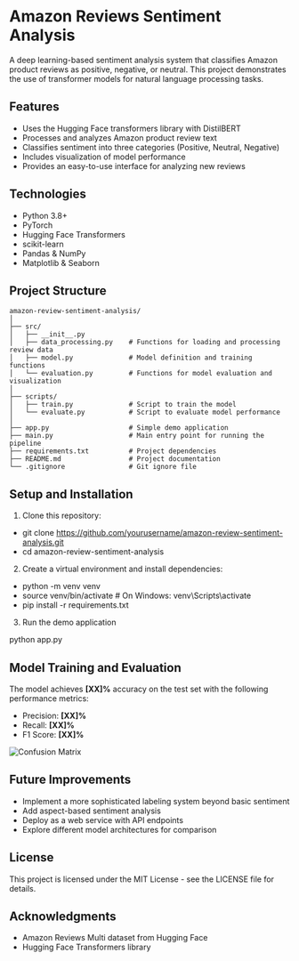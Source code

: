 # Amazon Reviews Sentiment Analysis

A deep learning-based sentiment analysis system that classifies Amazon product reviews as positive, negative, or neutral. This project demonstrates the use of transformer models for natural language processing tasks.

## Features

- Uses the Hugging Face transformers library with DistilBERT
- Processes and analyzes Amazon product review text
- Classifies sentiment into three categories (Positive, Neutral, Negative)
- Includes visualization of model performance
- Provides an easy-to-use interface for analyzing new reviews

## Technologies

- Python 3.8+
- PyTorch
- Hugging Face Transformers
- scikit-learn
- Pandas & NumPy
- Matplotlib & Seaborn

## Project Structure

```
amazon-review-sentiment-analysis/
│
├── src/
│   ├── __init__.py
│   ├── data_processing.py    # Functions for loading and processing review data
│   ├── model.py              # Model definition and training functions
│   └── evaluation.py         # Functions for model evaluation and visualization
│
├── scripts/
│   ├── train.py              # Script to train the model
│   └── evaluate.py           # Script to evaluate model performance
│
├── app.py                    # Simple demo application
├── main.py                   # Main entry point for running the pipeline
├── requirements.txt          # Project dependencies
├── README.md                 # Project documentation
└── .gitignore                # Git ignore file
```


## Setup and Installation

1. Clone this repository: 
- git clone https://github.com/yourusername/amazon-review-sentiment-analysis.git
- cd amazon-review-sentiment-analysis

2. Create a virtual environment and install dependencies:
- python -m venv venv
- source venv/bin/activate  # On Windows: venv\Scripts\activate
- pip install -r requirements.txt

3. Run the demo application

python app.py

## Model Training and Evaluation

The model achieves **[XX]%** accuracy on the test set with the following performance metrics:

- Precision: **[XX]%**
- Recall: **[XX]%**
- F1 Score: **[XX]%**

![Confusion Matrix](link_to_confusion_matrix_image.png)

## Future Improvements

- Implement a more sophisticated labeling system beyond basic sentiment
- Add aspect-based sentiment analysis
- Deploy as a web service with API endpoints
- Explore different model architectures for comparison

## License

This project is licensed under the MIT License - see the LICENSE file for details.

## Acknowledgments

- Amazon Reviews Multi dataset from Hugging Face
- Hugging Face Transformers library
